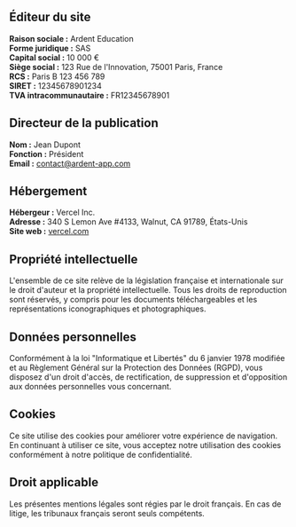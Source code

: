 ## Éditeur du site

**Raison sociale :** Ardent Education  
**Forme juridique :** SAS  
**Capital social :** 10 000 €  
**Siège social :** 123 Rue de l'Innovation, 75001 Paris, France  
**RCS :** Paris B 123 456 789  
**SIRET :** 12345678901234  
**TVA intracommunautaire :** FR12345678901

## Directeur de la publication

**Nom :** Jean Dupont  
**Fonction :** Président  
**Email :** contact@ardent-app.com

## Hébergement

**Hébergeur :** Vercel Inc.  
**Adresse :** 340 S Lemon Ave #4133, Walnut, CA 91789, États-Unis  
**Site web :** [vercel.com](https://vercel.com)

## Propriété intellectuelle

L'ensemble de ce site relève de la législation française et internationale sur le droit d'auteur et la propriété intellectuelle. Tous les droits de reproduction sont réservés, y compris pour les documents téléchargeables et les représentations iconographiques et photographiques.

## Données personnelles

Conformément à la loi "Informatique et Libertés" du 6 janvier 1978 modifiée et au Règlement Général sur la Protection des Données (RGPD), vous disposez d'un droit d'accès, de rectification, de suppression et d'opposition aux données personnelles vous concernant.

## Cookies

Ce site utilise des cookies pour améliorer votre expérience de navigation. En continuant à utiliser ce site, vous acceptez notre utilisation des cookies conformément à notre politique de confidentialité.

## Droit applicable

Les présentes mentions légales sont régies par le droit français. En cas de litige, les tribunaux français seront seuls compétents.